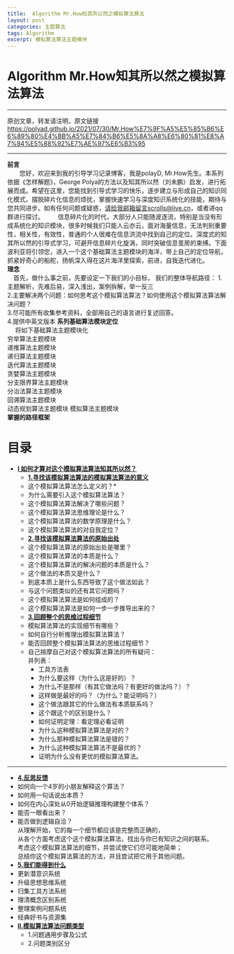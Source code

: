 ```yaml
---
title:  Algorithm Mr.How知其所以然之模拟算法算法
layout: post
categories: 主题算法
tags: Algorithm
excerpt: 模拟算法算法主题模块
---
```

# Algorithm Mr.How知其所以然之模拟算法算法 <span id="home">

---

原创文章，转发请注明，原文链接<https://polyad.github.io/2021/07/30/Mr.How%E7%9F%A5%E5%85%B6%E6%89%80%E4%BB%A5%E7%84%B6%E5%8A%A8%E6%80%81%E8%A7%84%E5%88%92%E7%AE%97%E6%B3%95>

---
**前言**  
&emsp;&emsp;您好，欢迎来到我的引导学习记录博客，我是polayD, Mr.How先生。本系列依据《怎样解题》，George Polya的方法以及知其所以然（刘未鹏）启发，进行拓展而成。希望在这里，您能找到引导式学习的快乐，逐步建立与形成自己的知识同化模式，摆脱碎片化信息的烦扰，掌握快速学习与深度知识系统化的技能，期待与您共同进步。如有任何问题或疑惑，请给我邮箱留言scrolls@live.cn，或者进qq群进行探讨。
&emsp;&emsp;信息碎片化的时代，大部分人只能随波逐流，特别是当没有形成系统化的知识模块，很多时候我们只能人云亦云，面对海量信息，无法判别重要性，相关性，有效性，普通的个人很难在信息洪流中找到自己的定位。深度式的知其所以然的引导式学习，可避开信息碎片化旋涡，同时突破信息茧房的束缚。下面波利亚将引领您，进入一个这个基础算法主题模块的海洋，带上自己的定位导航，抓紧好奇心的船舵，扬帆深入得在这片海洋里探索，前进，自我迭代进化。  
****理念****  
&emsp;首先，做什么事之前，先要设定一下我们的小目标，
我们的整体导航路径：
1.主题解析，先难后易，深入浅出，案例拆解，举一反三  
2.主要解决两个问题：如何思考这个模拟算法算法？如何使用这个模拟算法算法解决问题？  
3.尽可能所有收集参考资料，全部用自己的语言进行复述回答。  
4.提供中英文版本
**系列基础算法模块定位**      
&emsp;
将如下基础算法主题模块化  
穷举算法主题模块  
递推算法主题模块  
递归算法主题模块  
迭代算法主题模块  
贪婪算法主题模块  
分支限界算法主题模块  
分治法算法主题模块  
回溯算法主题模块  
动态规划算法主题模块 
模拟算法主题模块       
****掌握的路径框架****
# 目录
* **[I 如何才算对这个模拟算法算法知其所以然？](#1)**      
  * **[1.寻找该模拟算法算法的模拟算法算法的意义](#1.1)**       
  *  这个模拟算法算法怎么定义的？* 
  *  为什么需要引入这个模拟算法算法？      
  * 这个模拟算法算法解决了哪些问题？   
  * 这个模拟算法算法思维理论是什么？   
  * 这个模拟算法算法的数学原理是什么？  
  * 这个模拟算法算法的对自我定位？   
  * **[2.寻找该模拟算法算法的原始出处](#1.2)**   
  * 这个模拟算法算法的原始出处是哪里？    
  * 这个模拟算法算法的本质是什么？    
  * 这个模拟算法算法的解决问题的本质是什么？   
  * 这个做法的本质又是什么？    
  * 到底本质上是什么东西导致了这个做法如此？    
  * 与这个问题类似的还有其它问题吗？ 
  * 这个模拟算法算法是如何组成的？    
  * 这个模拟算法算法是如何一步一步推导出来的？  
  * **[3.回顾整个的思维过程细节](#1.3)**  
  * 模拟算法算法的实现细节有哪些？   
  * 如何自行分析推理出模拟算法算法？      
  * 能否回顾整个模拟算法算法的思维过程细节？  
  - 
    自己揣摩自己对这个模拟算法算法的所有疑问：      
      并列表：     
    * 工具方法表 
    *   为什么要这样（为什么这是好的）？    
    *   为什么不是那样（有其它做法吗？有更好的做法吗？）？    
    *   这样做是最好的吗？（为什么？能证明吗？）    
    *   这个做法跟其它的什么做法有本质联系吗？    
    *   这个跟这个的区别是什么？    
    *   如何证明定理：看定理必看证明    
    *   为什么这种模拟算法算法是对的？    
    *   为什么那种模拟算法算法是错的？    
    *   为什么这种模拟算法算法不是最优的？    
    *   证明为什么没有更优的模拟算法算法。 
 ----  
  * **[4.反思反馈](#1.4)**      
  *  如何向一个4岁的小朋友解释这个算法？ 
  *  如何用一句话说出本质？
  *  如何在内心深处从0开始逻辑推理构建整个体系？
  *  能否一眼看出来？     
  * 能否做到逻辑自洽？    
    从理解开始，它的每一个细节都应该是完整而正确的，    
    从各个方面考虑这个这个模拟算法算法，找出与你已有知识之间的联系。    
    考虑这个模拟算法算法的细节，并尝试使它们尽可能地简单；    
    总结你这个模拟算法算法的方法，并且尝试把它用于其他问题。    
  * **[5.我们能得到什么](#1.5)**         
  *   更新潜意识系统    
  *   升级思想思维系统    
  *   归集工具方法系统    
  *   理清概念区别系统        
  *   整理案例问题系统  
  *   经典好书与资源集      
* **[II.模拟算法算法问题类型](#2)**     
  *  1.问题通用步骤及公式   
  *  2.问题类别区分   